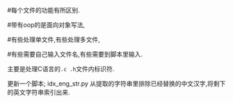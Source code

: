 
#每个文件的功能有所区别.

#带有oop的是面向对象写法,

#有些处理单文件,有些处理多文件,

#有些需要自己输入文件名,有些需要到脚本里输入.

主要是处理C语言的``.c .h``文件内标识符.

更新一个脚本; idx_eng_str.py 从提取的字符串里排除已经替换的中文汉字,将剩下的英文字符串索引出来.
